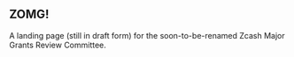 ## ZOMG!

A landing page (still in draft form) for the soon-to-be-renamed Zcash Major Grants Review Committee.
